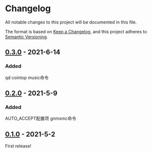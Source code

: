 # Changelog

All notable changes to this project will be documented in this file.

The format is based on [Keep a Changelog](https://keepachangelog.com/en/1.0.0/), and this project adheres
to [Semantic Versioning](https://semver.org/spec/v2.0.0.html).

## [0.3.0] - 2021-6-14
### Added
qd cointop music命令

## [0.2.0] - 2021-5-9
### Added
AUTO_ACCEPT配置项 gnmsmc命令

## [0.1.0] - 2021-5-2
First release!

[0.3.0]: https://github.com/493505110/MiraiQQBOT/compare/v0.2.0...v0.3.0

[0.2.0]: https://github.com/493505110/MiraiQQBOT/compare/v0.1.0...v0.2.0
[0.1.0]: https://github.com/493505110/MiraiQQBOT/releases/tag/v0.1.0